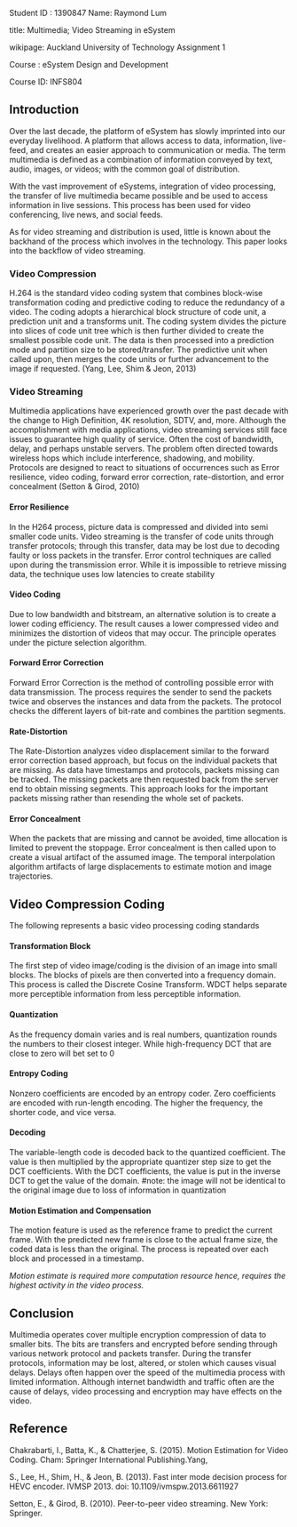 
Student ID : 1390847    Name:  Raymond Lum

title: Multimedia; Video Streaming in eSystem 

wikipage: Auckland University of Technology Assignment 1

Course : eSystem Design and Development 

Course ID: INFS804

## Introduction
Over the last decade, the platform of eSystem has slowly imprinted into our everyday livelihood. A platform that allows access to data, information,  live-feed, and creates an easier approach to communication or media. The term multimedia is defined as a combination of information conveyed by text, audio, images, or videos; with the common goal of distribution.

With the vast improvement of eSystems, integration of video processing, the transfer of live multimedia became possible and be used to access information in live sessions. This process has been used for video conferencing, live news, and social feeds. 

As for video streaming and distribution is used, little is known about the backhand of the process which involves in the technology. This paper looks into the backflow of video streaming.

### Video Compression
H.264 is the standard video coding system that combines block-wise transformation coding and predictive coding to reduce the redundancy of a video. The coding adopts a hierarchical block structure of code unit, a prediction unit and a transforms unit. The coding system divides the picture into slices of code unit tree which is then further divided to create the smallest possible code unit. The data is then processed into a prediction mode and partition size to be stored/transfer. The predictive unit when called upon, then merges the code units or further advancement to the image if requested. (Yang, Lee, Shim & Jeon, 2013)

### Video Streaming
Multimedia applications have experienced growth over the past decade with the change to High Definition, 4K resolution, SDTV, and, more. Although the accomplishment with media applications, video streaming services still face issues to guarantee high quality of service. Often the cost of bandwidth, delay, and perhaps unstable servers. The problem often directed towards wireless hops which include interference, shadowing, and mobility. Protocols are designed to react to situations of occurrences such as Error resilience, video coding, forward error correction, rate-distortion, and error concealment (Setton & Girod, 2010)

#### Error Resilience
In the H264 process, picture data is compressed and divided into semi smaller code units. Video streaming is the transfer of code units through transfer protocols; through this transfer, data may be lost due to decoding faulty or loss packets in the transfer. Error control techniques are called upon during the transmission error. While it is impossible to retrieve missing data, the technique uses low latencies to create stability 

#### Video Coding 
Due to low bandwidth and bitstream, an alternative solution is to create a lower coding efficiency. The result causes a lower compressed video and minimizes the distortion of videos that may occur. The principle operates under the picture selection algorithm. 

#### Forward Error Correction
Forward Error Correction is the method of controlling possible error with data transmission. The process requires the sender to send the packets twice and observes the instances and data from the packets. The protocol checks the different layers of bit-rate and combines the partition segments. 

#### Rate-Distortion
The Rate-Distortion analyzes video displacement similar to the forward error correction based approach, but focus on the individual packets that are missing. As data have timestamps and protocols, packets missing can be tracked. The missing packets are then requested back from the server end to obtain missing segments. This approach looks for the important packets missing rather than resending the whole set of packets.

#### Error Concealment
When the packets that are missing and cannot be avoided, time allocation is limited to prevent the stoppage. Error concealment is then called upon to create a visual artifact of the assumed image. The temporal interpolation algorithm artifacts of large displacements to estimate motion and image trajectories. 

## Video Compression Coding
The following represents a basic video processing coding standards 
#### Transformation Block
The first step of video image/coding is the division of an image into small blocks. The blocks of pixels are then converted into a frequency domain. This process is called the Discrete Cosine Transform. WDCT helps separate more perceptible information from less perceptible information. 
#### Quantization
As the frequency domain varies and is real numbers, quantization rounds the numbers to their closest integer. While high-frequency DCT that are close to zero will bet set to 0

#### Entropy Coding
Nonzero coefficients are encoded by an entropy coder. Zero coefficients are encoded with run-length encoding. The higher the frequency, the shorter code, and vice versa. 
#### Decoding
The variable-length code is decoded back to the quantized coefficient. The value is then multiplied by the appropriate quantizer step size to get the DCT coefficients. With the DCT coefficients, the value is put in the inverse DCT to get the value of the domain. 
#note: the image will not be identical to the original image due to loss of information in quantization
#### Motion Estimation and Compensation
The motion feature is used as the reference frame to predict the current frame. With the predicted new frame is close to the actual frame size, the coded data is less than the original. The process is repeated over each block and processed in a timestamp.

*Motion estimate is required more computation resource hence, requires the highest activity in the video process.*

## Conclusion
Multimedia operates cover multiple encryption compression of data to smaller bits. The bits are transfers and encrypted before sending through various network protocol and packets transfer. During the transfer protocols, information may be lost, altered, or stolen which causes visual delays. Delays often happen over the speed of the multimedia process with limited information. Although internet bandwidth and traffic often are the cause of delays, video processing and encryption may have effects on the video. 

## Reference
Chakrabarti, I., Batta, K., & Chatterjee, S. (2015). Motion Estimation for Video Coding. Cham: Springer International Publishing.Yang, 

S., Lee, H., Shim, H., & Jeon, B. (2013). Fast inter mode decision process for HEVC encoder. IVMSP 2013. doi: 10.1109/ivmspw.2013.6611927

Setton, E., & Girod, B. (2010). Peer-to-peer video streaming. New York: Springer.
